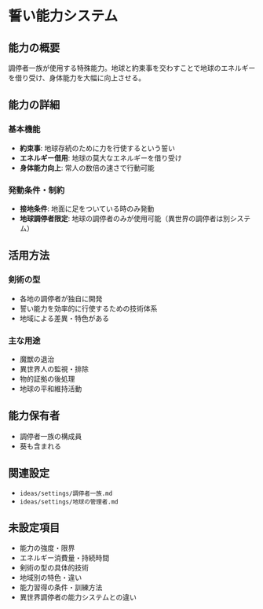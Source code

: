 # 誓い能力システム

## 能力の概要
調停者一族が使用する特殊能力。地球と約束事を交わすことで地球のエネルギーを借り受け、身体能力を大幅に向上させる。

## 能力の詳細

### 基本機能
- **約束事**: 地球存続のために力を行使するという誓い
- **エネルギー借用**: 地球の莫大なエネルギーを借り受け
- **身体能力向上**: 常人の数倍の速さで行動可能

### 発動条件・制約
- **接地条件**: 地面に足をついている時のみ発動
- **地球調停者限定**: 地球の調停者のみが使用可能（異世界の調停者は別システム）

## 活用方法

### 剣術の型
- 各地の調停者が独自に開発
- 誓い能力を効率的に行使するための技術体系
- 地域による差異・特色がある

### 主な用途
- 魔獣の退治
- 異世界人の監視・排除
- 物的証拠の後処理
- 地球の平和維持活動

## 能力保有者
- 調停者一族の構成員
- 葵も含まれる

## 関連設定
- `ideas/settings/調停者一族.md`
- `ideas/settings/地球の管理者.md`

## 未設定項目
- 能力の強度・限界
- エネルギー消費量・持続時間
- 剣術の型の具体的技術
- 地域別の特色・違い
- 能力習得の条件・訓練方法
- 異世界調停者の能力システムとの違い